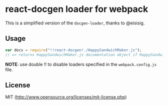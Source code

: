 # react-docgen loader for webpack

This is a simplified version of the `docgen-loader`, thanks to @eisisig.

## Usage

``` javascript
var docs = require("!!react-docgen!./HappySandwichMaker.js");
// => returns HappySandwichMaker.js documentation object if HappySandwichMaker definition is found
```

**NOTE**: use double !! to disable loaders specified in the `webpack.config.js` file.

## License

MIT (http://www.opensource.org/licenses/mit-license.php)
